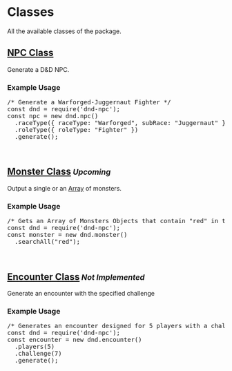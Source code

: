 <script>const page = "class"</script>

<h1 class="center title"><b>Classes</b></h1>
<p class="center">All the available classes of the package.</p>

<h2><a href="/class/npc.html"><b>NPC Class</b></a></h2>
<div class="embed">
	<p>Generate a D&D NPC.</p>
	<h3>Example Usage</h3>
<pre>
<span class="comment">/* Generate a Warforged-Juggernaut Fighter */</span>
<span class="keyword">const</span> dnd <span class="require">= require</span>(<span class="string">'dnd-npc'</span>);
<span class="keyword">const</span> npc <span class="require">=</span> <span class="keyword">new</span> dnd.<span class="json">npc</span>()
  .<span class="function">raceType</span>({ <span class="json">raceType</span><span class="require">:</span> <span class="string">"Warforged"</span>, <span class="json">subRace</span><span class="require">:</span> <span class="string">"Juggernaut"</span> })
  .<span class="function">roleType</span>({ <span class="json">roleType</span><span class="require">:</span> <span class="string">"Fighter"</span> })
  .<span class="function">generate</span>();
</pre>
</div><br>

<h2><a href="/class/monster.html"><b>Monster Class</b></a><small> <span class="gray"><i>Upcoming</i></span></small></h2>
<div class="embed">
	<p>Output a single or an <a href="https://developer.mozilla.org/en-US/docs/Web/JavaScript/Reference/Global_Objects/Array">Array</a> of monsters.</p>
	<h3>Example Usage</h3>
<pre>
<span class="comment">/* Gets an Array of Monsters Objects that contain "red" in their name */</span>
<span class="keyword">const</span> dnd <span class="require">= require</span>(<span class="string">'dnd-npc'</span>);
<span class="keyword">const</span> monster <span class="require">=</span> <span class="keyword">new</span> dnd.<span class="json">monster</span>()
  .<span class="function">searchAll</span>(<span class="string">"red"</span>);
</pre>
</div><br>

<h2><a href="/class/encounter.html"><b>Encounter Class</b></a><small> <span class="gray"><i>Not Implemented</i></span></small></h2>
<div class="embed">
	<p>Generate an encounter with the specified challenge</p>
	<h3>Example Usage</h3>
<pre>
<span class="comment">/* Generates an encounter designed for 5 players with a challenge rating of 7 */</span>
<span class="keyword">const</span> dnd <span class="require">= require</span>(<span class="string">'dnd-npc'</span>);
<span class="keyword">const</span> encounter <span class="require">=</span> <span class="keyword">new</span> dnd.<span class="json">encounter</span>()
  .<span class="function">players</span>(<span class="bool">5</span>)
  .<span class="function">challenge</span>(<span class="bool">7</span>)
  .<span class="function">generate</span>();
</pre>
</div>
